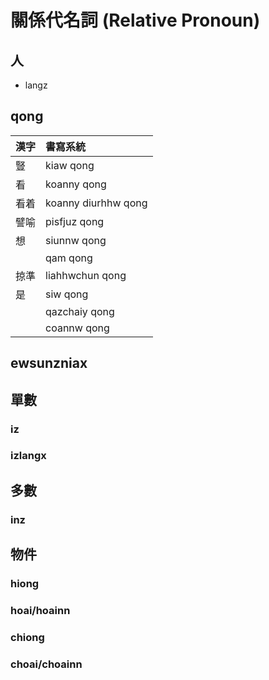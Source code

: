 # 關係代名詞 (Relative Pronoun)

## 人

* langz

## qong

| 漢字 | 書寫系統 |
| :--- | :--- |
| 豎 | kiaw qong |
| 看 | koanny qong |
| 看着 | koanny diurhhw qong |
| 譬喻 | pisfjuz qong |
| 想 | siunnw qong |
| | qam qong |
| 掠準 | liahhwchun qong |
| 是 | siw qong |
|| qazchaiy qong |
|| coannw qong |

## ewsunzniax

## 單數

### iz

### izlangx

## 多數

### inz

## 物件

### hiong

### hoai/hoainn

### chiong

### choai/choainn
